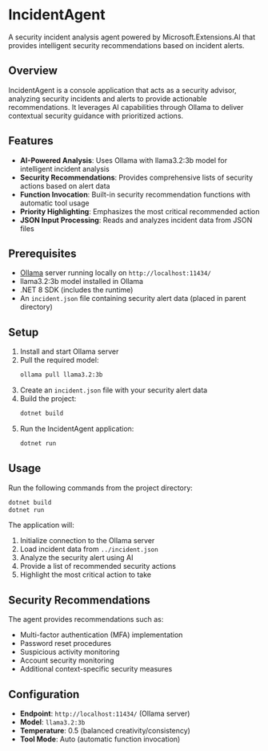 # IncidentAgent

A security incident analysis agent powered by Microsoft.Extensions.AI that provides intelligent security recommendations based on incident alerts.

## Overview

IncidentAgent is a console application that acts as a security advisor, analyzing security incidents and alerts to provide actionable recommendations. It leverages AI capabilities through Ollama to deliver contextual security guidance with prioritized actions.

## Features

- **AI-Powered Analysis**: Uses Ollama with llama3.2:3b model for intelligent incident analysis
- **Security Recommendations**: Provides comprehensive lists of security actions based on alert data
- **Function Invocation**: Built-in security recommendation functions with automatic tool usage
- **Priority Highlighting**: Emphasizes the most critical recommended action
- **JSON Input Processing**: Reads and analyzes incident data from JSON files

## Prerequisites

- [Ollama](https://ollama.com/) server running locally on `http://localhost:11434/`
- llama3.2:3b model installed in Ollama
- .NET 8 SDK (includes the runtime)
- An `incident.json` file containing security alert data (placed in parent directory)

## Setup

1. Install and start Ollama server
2. Pull the required model:
   ```bash
   ollama pull llama3.2:3b
   ```
3. Create an `incident.json` file with your security alert data
4. Build the project:
   ```bash
   dotnet build
   ```
5. Run the IncidentAgent application:
   ```bash
   dotnet run
   ```

## Usage

Run the following commands from the project directory:

```bash
dotnet build
dotnet run
```

The application will:
1. Initialize connection to the Ollama server
2. Load incident data from `../incident.json`
3. Analyze the security alert using AI
4. Provide a list of recommended security actions
5. Highlight the most critical action to take

## Security Recommendations

The agent provides recommendations such as:
- Multi-factor authentication (MFA) implementation
- Password reset procedures
- Suspicious activity monitoring
- Account security monitoring
- Additional context-specific security measures

## Configuration

- **Endpoint**: `http://localhost:11434/` (Ollama server)
- **Model**: `llama3.2:3b`
- **Temperature**: 0.5 (balanced creativity/consistency)
- **Tool Mode**: Auto (automatic function invocation)
